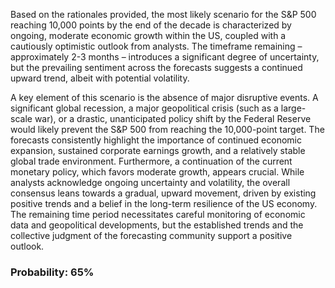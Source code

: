 Based on the rationales provided, the most likely scenario for the S&P 500 reaching 10,000 points by the end of the decade is characterized by ongoing, moderate economic growth within the US, coupled with a cautiously optimistic outlook from analysts. The timeframe remaining – approximately 2-3 months – introduces a significant degree of uncertainty, but the prevailing sentiment across the forecasts suggests a continued upward trend, albeit with potential volatility.

A key element of this scenario is the absence of major disruptive events. A significant global recession, a major geopolitical crisis (such as a large-scale war), or a drastic, unanticipated policy shift by the Federal Reserve would likely prevent the S&P 500 from reaching the 10,000-point target. The forecasts consistently highlight the importance of continued economic expansion, sustained corporate earnings growth, and a relatively stable global trade environment.  Furthermore, a continuation of the current monetary policy, which favors moderate growth, appears crucial. While analysts acknowledge ongoing uncertainty and volatility, the overall consensus leans towards a gradual, upward movement, driven by existing positive trends and a belief in the long-term resilience of the US economy.  The remaining time period necessitates careful monitoring of economic data and geopolitical developments, but the established trends and the collective judgment of the forecasting community support a positive outlook.

### Probability: 65%